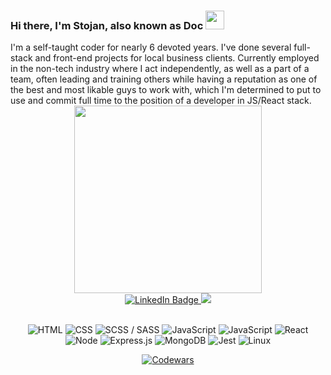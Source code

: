 <h3>
    Hi there, I'm Stojan, also known as Doc
    <img src="https://media.giphy.com/media/hvRJCLFzcasrR4ia7z/giphy.gif" width="30px"/>
</h3>
I'm a self-taught coder for nearly 6 devoted years. I've done several full-stack and front-end projects for local business clients. Currently employed in the non-tech industry where I act independently, as well as a part of a team, often leading and training others while having a reputation as one of the best and most likable guys to work with, which I'm determined to put to use and commit full time to the position of a developer in JS/React stack.

<div align="center" id="header">
  <img src="https://media0.giphy.com/media/gjrYDwbjnK8x36xZIO/giphy.gif?cid=ecf05e47akf60basgwz8l8fkzgq8xk9ij56ugs3p05zq4vz1&rid=giphy.gif&ct=s" width="300"/>
  <div id="badges">
    <a href="https://www.linkedin.com/in/stojan-doslov/">
      <img src="https://img.shields.io/badge/LinkedIn-blue?style=for-the-badge&logo=linkedin&logoColor=white" alt="LinkedIn Badge"/>
    </a>
    <a href="https://www.facebook.com/profile.php?id=100009944201537">
      <img src="https://img.shields.io/badge/Facebook-1877F2?style=for-the-badge&logo=facebook&logoColor=white" />
    </a>
  </h1>
</div>
&nbsp;

 <p>
<a target="_blank"><img alt="HTML" src="https://img.shields.io/badge/HTML5-%2312100E?style=for-the-badge&logo=html5&logoColor=red"/></a> 
<a target="_blank"><img alt="CSS" src="https://img.shields.io/badge/CSS3-%2312100E?style=for-the-badge&logo=css3&logoColor=blue"/></a> 
<a target="_blank"><img alt="SCSS / SASS" src="https://img.shields.io/badge/Sass-%2312100E?style=for-the-badge&logo=sass&logoColor=pink"/></a> 
<a target="_blank"><img alt="JavaScript" src="https://img.shields.io/badge/JavaScript-%2312100E?style=for-the-badge&logo=javascript&logoColor=F7DF1E"/></a> 
<a target="_blank"><img alt="JavaScript" src="https://img.shields.io/badge/TypeScript-%2312100E?style=for-the-badge&logo=typescript&logoColor=blue"/></a> 
<a target="_blank"><img alt="React" src="https://img.shields.io/badge/React-%2312100E.svg?style=for-the-badge&logo=react&logoColor=61DAFB"/></a> 
<a target="_blank"><img alt="Node" src="https://img.shields.io/badge/Node.js-%2312100E?style=for-the-badge&logo=node.js&logoColor=green"/></a> 
<a target="_blank"><img alt="Express.js" src="https://img.shields.io/badge/Express.js-%2312100E?style=for-the-badge"/></a> 
<a target="_blank"><img alt="MongoDB" src="https://img.shields.io/badge/MongoDB-%2312100E?style=for-the-badge&logo=mongodb&logoColor=green"/></a> 
<a target="_blank"><img alt="Jest" src="https://img.shields.io/badge/Jest-%2312100E?style=for-the-badge&logo=Jest&logoColor=red"/></a> 
<a target="_blank"><img alt="Linux" src="https://img.shields.io/badge/Linux-%2312100E?style=for-the-badge&logo=linux&logoColor=yellow"/></a>

<a href="https://www.codewars.com/users/Dok92"><img alt="Codewars" src="https://img.shields.io/badge/Codewars-B1361E?style=for-the-badge&logo=Codewars&logoColor=white"/></a>
</p>
